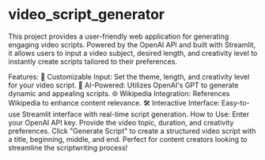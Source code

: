 # video_script_generator
This project provides a user-friendly web application for generating engaging video scripts. Powered by the OpenAI API and built with Streamlit, it allows users to input a video subject, desired length, and creativity level to instantly create scripts tailored to their preferences.

Features:
🎥 Customizable Input: Set the theme, length, and creativity level for your video script.
🤖 AI-Powered: Utilizes OpenAI's GPT to generate dynamic and appealing scripts.
🌐 Wikipedia Integration: References Wikipedia to enhance content relevance.
🛠 Interactive Interface: Easy-to-use Streamlit interface with real-time script generation.
How to Use:
Enter your OpenAI API key.
Provide the video topic, duration, and creativity preferences.
Click "Generate Script" to create a structured video script with a title, beginning, middle, and end.
Perfect for content creators looking to streamline the scriptwriting process! ​​
